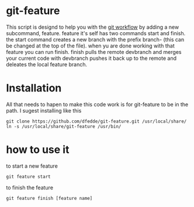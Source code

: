git-feature
=========== 
This script is designd to help you with the [git workflow]( https://www.atlassian.com/git/workflows#!workflow-gitflow ) by adding a new subcommand, feature. feature it's self has two commands start and finish. the start command creates a new branch with the prefix branch- (this can be changed at the top of the file). when yu are done working with that feature you can run finish. finish pulls the remote devbranch and merges your current code with devbranch pushes it back up to the remote and deleates the local feature branch.

Installation
============
All that needs to hapen to make this code work is for git-feature to be in the path.
I sugest installing like this

    git clone https://github.com/dfedde/git-feature.git /usr/local/share/
    ln -s /usr/local/share/git-feature /usr/bin/

how to use it
=============
to start a new feature 
    
    git feature start

to finish the feature 
    
    git feature finish [feature name]
